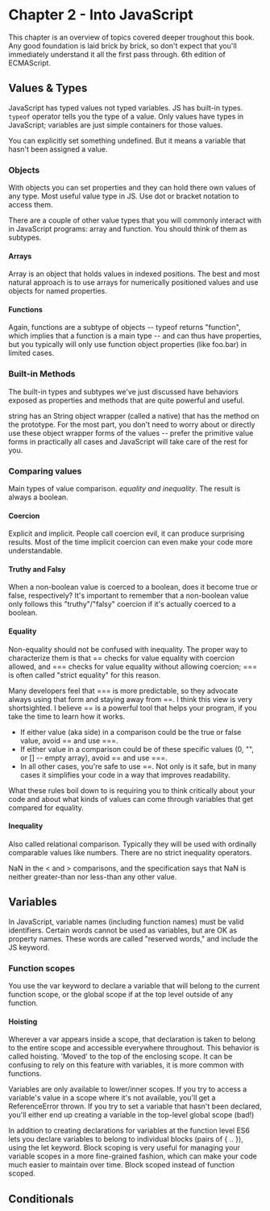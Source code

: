  # Chapter 2 - Into JavaScript

 This chapter is an overview of topics covered deeper troughout this book. Any good foundation is laid brick by brick, so don't expect that you'll immediately understand it all the first pass through. 6th edition of ECMAScript.

## Values & Types
JavaScript has typed values not typed variables. JS has built-in types. `typeof` operator tells you the type of a value. Only values have types in JavaScript; variables are just simple containers for those values.

You can explicitly set something undefined. But it means a variable that hasn't been assigned a value.

### Objects
With objects you can set properties and they can hold there own values of any type. Most useful value type in JS. Use dot or bracket notation to access them.

There are a couple of other value types that you will commonly interact with in JavaScript programs: array and function. You should think of them as subtypes.

#### Arrays
Array is an object that holds values in indexed positions. The best and most natural approach is to use arrays for numerically positioned values and use objects for named properties.

#### Functions
Again, functions are a subtype of objects -- typeof returns "function", which implies that a function is a main type -- and can thus have properties, but you typically will only use function object properties (like foo.bar) in limited cases.

### Built-in Methods
The built-in types and subtypes we've just discussed have behaviors exposed as properties and methods that are quite powerful and useful.

string has an String object wrapper (called a native) that has the method on the prototype.  For the most part, you don't need to worry about or directly use these object wrapper forms of the values -- prefer the primitive value forms in practically all cases and JavaScript will take care of the rest for you.

### Comparing values
Main types of value comparison. *equality and inequality*. The result is always a boolean.

#### Coercion
Explicit and implicit. People call coercion evil, it can produce surprising results. Most of the time implicit coercion can even make your code more understandable.

#### Truthy and Falsy
When a non-boolean value is coerced to a boolean, does it become true or false, respectively? It's important to remember that a non-boolean value only follows this "truthy"/"falsy" coercion if it's actually coerced to a boolean.

#### Equality
Non-equality should not be confused with inequality. The proper way to characterize them is that == checks for value equality with coercion allowed, and === checks for value equality without allowing coercion; === is often called "strict equality" for this reason.

Many developers feel that === is more predictable, so they advocate always using that form and staying away from ==. I think this view is very shortsighted. I believe == is a powerful tool that helps your program, if you take the time to learn how it works.


* If either value (aka side) in a comparison could be the true or false value, avoid == and use ===.
* If either value in a comparison could be of these specific values (0, "", or [] -- empty array), avoid == and use ===.
* In all other cases, you're safe to use ==. Not only is it safe, but in many cases it simplifies your code in a way that improves readability.

What these rules boil down to is requiring you to think critically about your code and about what kinds of values can come through variables that get compared for equality. 

#### Inequality
Also called relational comparison. Typically they will be used with ordinally comparable values like numbers. There are no strict inequality operators.

NaN in the < and > comparisons, and the specification says that NaN is neither greater-than nor less-than any other value.

## Variables
In JavaScript, variable names (including function names) must be valid identifiers. Certain words cannot be used as variables, but are OK as property names. These words are called "reserved words," and include the JS keyword.

### Function scopes
You use the var keyword to declare a variable that will belong to the current function scope, or the global scope if at the top level outside of any function.

#### Hoisting
Wherever a var appears inside a scope, that declaration is taken to belong to the entire scope and accessible everywhere throughout. This behavior is called hoisting. 'Moved' to the top of the enclosing scope. It can be confusing to rely on this feature with variables, it is more common with functions. 

Variables are only available to lower/inner scopes. If you try to access a variable's value in a scope where it's not available, you'll get a ReferenceError thrown. If you try to set a variable that hasn't been declared, you'll either end up creating a variable in the top-level global scope (bad!)

In addition to creating declarations for variables at the function level ES6 lets you declare variables to belong to individual blocks (pairs of { .. }), using the let keyword. Block scoping is very useful for managing your variable scopes in a more fine-grained fashion, which can make your code much easier to maintain over time. Block scoped instead of function scoped.

## Conditionals